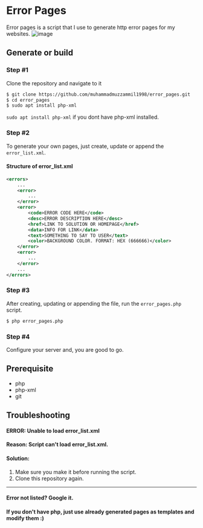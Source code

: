 # Error Pages
Error pages is a script that I use to generate http error pages for my websites. 
![image](https://user-images.githubusercontent.com/12321712/37196200-efc85968-239b-11e8-9d86-b38d871f60bd.png)

## Generate or build
### Step #1
Clone the repository and navigate to it
```bash
$ git clone https://github.com/muhammadmuzzammil1998/error_pages.git
$ cd error_pages
$ sudo apt install php-xml
```
`sudo apt install php-xml` if you dont have php-xml installed.
### Step #2
To generate your own pages, just create, update or append the `error_list.xml`.
#### Structure of error_list.xml
```xml
<errors>
	...
	<error>
		...
	</error>
	<error>
		<code>ERROR CODE HERE</code>
		<desc>ERROR DESCRIPTION HERE</desc>
		<href>LINK TO SOLUTION OR HOMEPAGE</href>
		<data>INFO FOR LINK</data>
		<text>SOMETHING TO SAY TO USER</text>
		<color>BACKGROUND COLOR. FORMAT: HEX (666666)</color>
	</error>
	<error>
		...
	</error>
	...
</errors>
```  
### Step #3
After creating, updating or appending the file, run the `error_pages.php` script.
```bash
$ php error_pages.php
```
### Step #4
Configure your server and, you are good to go. 
## Prerequisite
* php
* php-xml
* git

## Troubleshooting
#### ERROR: Unable to load error_list.xml
#### Reason: Script can't load error_list.xml. 
#### Solution:
1. Make sure you make it before running the script.
2. Clone this repository again. 
---
#### Error not listed? Google it.
#### If you don't have php, just use already generated pages as templates and modify them :)
